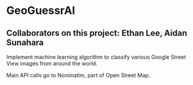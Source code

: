 # GeoGuessrAI
## Collaborators on this project: Ethan Lee, Aidan Sunahara

Implement machine learning algorithm to classify various Google Street View images from around the world.

Main API calls go to Nominatim, part of Open Street Map.
